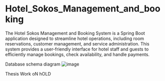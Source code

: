 # Hotel_Sokos_Management_and_booking
The  Hotel Sokos Management and Booking System is a Spring Boot application designed to streamline hotel operations, including room reservations, customer management, and service administration. This system provides a user-friendly interface for hotel staff and guests to efficiently manage bookings, check availability, and handle payments.

Database schema diagram
![image](https://github.com/user-attachments/assets/18a1e49b-d103-4433-9902-db08be20e7bb)




Thesis Work oN hOLD
